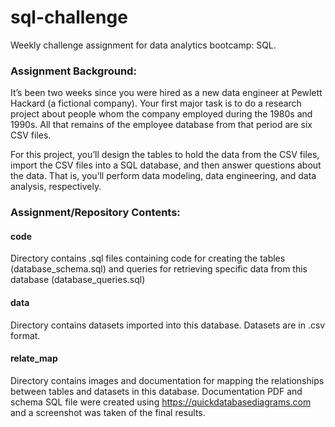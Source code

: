 # sql-challenge
Weekly challenge assignment for data analytics bootcamp: SQL.

### Assignment Background:
It’s been two weeks since you were hired as a new data engineer at Pewlett Hackard (a fictional company). Your first major task is to do a research project about people whom the company employed during the 1980s and 1990s. All that remains of the employee database from that period are six CSV files.

For this project, you’ll design the tables to hold the data from the CSV files, import the CSV files into a SQL database, and then answer questions about the data. That is, you’ll perform data modeling, data engineering, and data analysis, respectively.

### Assignment/Repository Contents:

#### code
Directory contains .sql files containing code for creating the tables (database_schema.sql) and queries for retrieving specific data from this database (database_queries.sql)

#### data
Directory contains datasets imported into this database. Datasets are in .csv format.

#### relate_map
Directory contains images and documentation for mapping the relationships between tables and datasets in this database. Documentation PDF and schema SQL file were created using https://quickdatabasediagrams.com and a screenshot was taken of the final results.

